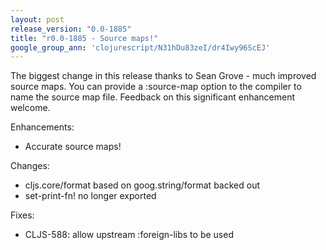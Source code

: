 ```yaml
---
layout: post
release_version: "0.0-1885"
title: "r0.0-1885 - Source maps!"
google_group_ann: 'clojurescript/N31hDu83zeI/dr4Iwy96ScEJ'
---
```


The biggest change in this release thanks to Sean Grove - much improved source maps. You can provide a :source-map option to the compiler to name the source map file. Feedback on this significant enhancement welcome.

Enhancements: 

* Accurate source maps!

Changes:

* cljs.core/format based on goog.string/format backed out
* set-print-fn! no longer exported

Fixes:

* CLJS-588: allow upstream :foreign-libs to be used
